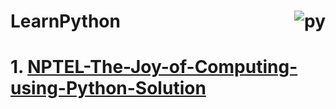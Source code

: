 # LearnPython <img align="right"  src="https://img.icons8.com/color/96/000000/python.png" alt="py" /><br>
# 1. <a href="https://onlinecourses.nptel.ac.in/noc21_cs32/course">NPTEL-The-Joy-of-Computing-using-Python-Solution</a><br>

